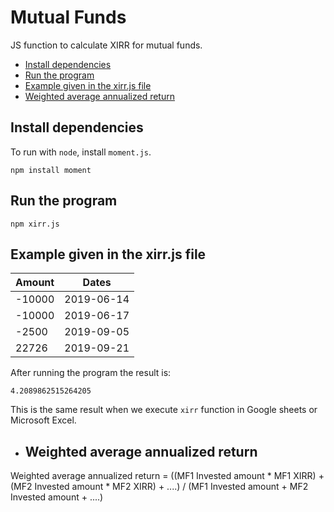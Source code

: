 # Mutual Funds

JS function to calculate XIRR for mutual funds.

* <a href="#depend">Install dependencies</a>
* <a href="#run">Run the program</a>
* <a href="#xirrp">Example given in the xirr.js file</a>
* <a href="#waar">Weighted average annualized return</a>

<h2 id="depend">Install dependencies</h2>

To run with `node`, install `moment.js`.

```
npm install moment
```

<h2 id="run">Run the program</h2>

```
npm xirr.js
```
<h2 id="xirrp">Example given in the xirr.js file</h2>

| Amount | Dates |
|--------|-------|
|-10000|2019-06-14|
|-10000|2019-06-17|
|-2500|2019-09-05|
|22726|2019-09-21|

After running the program the result is:

```
4.2089862515264205
```
This is the same result when we execute `xirr` function in Google sheets or Microsoft Excel.

* <h2 id="waar">Weighted average annualized return</h2>

Weighted average annualized return = ((MF1 Invested amount * MF1 XIRR) + (MF2 Invested amount * MF2 XIRR) + ....) / (MF1 Invested amount + MF2 Invested amount + ....)
